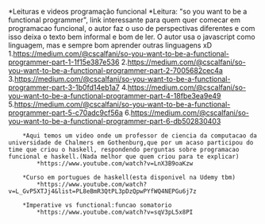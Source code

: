 
*Leituras e videos programação funcional
		*Leitura: "so you want to be a functional programmer", link interessante para quem quer comecar 	em programacao funcional, o autor faz o uso de perspectivas diferentes e com isso deixa o texto bem informal e bom de ler. O autor usa o javascript como linguagem, mas e sempre bom aprender outras linguagens xD
			1.https://medium.com/@cscalfani/so-you-want-to-be-a-functional-programmer-part-1-1f15e387e536
			2.https://medium.com/@cscalfani/so-you-want-to-be-a-functional-programmer-part-2-7005682cec4a
			3.https://medium.com/@cscalfani/so-you-want-to-be-a-functional-programmer-part-3-1b0fd14eb1a7
			4.https://medium.com/@cscalfani/so-you-want-to-be-a-functional-programmer-part-4-18fbe3ea9e49
			5.https://medium.com/@cscalfani/so-you-want-to-be-a-functional-programmer-part-5-c70adc9cf56a
			6.https://medium.com/@cscalfani/so-you-want-to-be-a-functional-programmer-part-6-db502830403

		*Aqui temos um video onde um professor de ciencia da computacao da universidade de Chalmers em Gothenburg,que por um acaso participou do time que criou o haskell, respondendo perguntas sobre programacao funcional e haskell.(Nada melhor que quem criou para te explicar)
			*https://www.youtube.com/watch?v=LnX3B9oaKzw

		*Curso em portugues de haskell(esta disponivel na Udemy tbm)
			*https://www.youtube.com/watch?v=L_GvP5XTJj4&list=PL8eBmR3QtPL3pDzQpwPYfWQ4NEPGu6j7z

		*Imperative vs functional:funcao somatorio
			*https://www.youtube.com/watch?v=sqV3pL5x8PI
